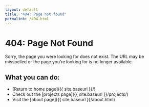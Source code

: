 ```yaml
---
layout: default
title: "404: Page not found"
permalink: /404.html
---
```


# 404: Page Not Found

Sorry, the page you were looking for does not exist. The URL may be misspelled or the page you're looking for is no longer available.

## What you can do:
- [Return to home page]({{ site.baseurl }}/)
- Check out the [projects page]({{ site.baseurl }}/projects/)
- Visit the [about page]({{ site.baseurl }}/about.html)